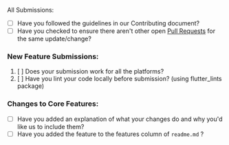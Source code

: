 All Submissions:

* [ ] Have you followed the guidelines in our Contributing document?
* [ ] Have you checked to ensure there aren't other open [Pull Requests](www.github.com/adeeteya/Classipod/pulls) for the same update/change?

### New Feature Submissions:

1. [ ] Does your submission work for all the platforms?
2. [ ] Have you lint your code locally before submission? (using flutter_lints package)

### Changes to Core Features:

* [ ] Have you added an explanation of what your changes do and why you'd like us to include them?
* [ ] Have you added the feature to the features column of ```readme.md``` ?